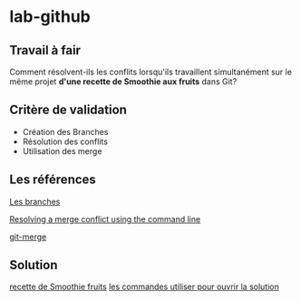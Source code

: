 # lab-github 
## Travail à fair

Comment résolvent-ils les conflits lorsqu'ils travaillent simultanément sur le même projet **d'une recette de Smoothie aux fruits** dans Git?

## Critère de validation 
- Création des Branches
- Résolution des conflits
- Utilisation des merge

## Les références
[Les branches](https://docs.github.com/fr/pull-requests/collaborating-with-pull-requests/proposing-changes-to-your-work-with-pull-requests/about-branches)

[Resolving a merge conflict using the command line](https://docs.github.com/en/pull-requests/collaborating-with-pull-requests/addressing-merge-conflicts/resolving-a-merge-conflict-using-the-command-line)

[git-merge](https://git-scm.com/docs/git-merge#_how_conflicts_are_presented)


## Solution
[recette de Smoothie fruits]()
[les commandes utiliser pour ouvrir la solution]()

